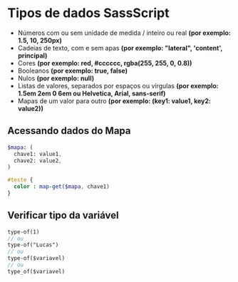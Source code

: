 # Tipos de dados SassScript

* Números com ou sem unidade de medida / inteiro ou real **(por exemplo: 1.5, 10, 250px)**
* Cadeias de texto, com e sem apas **(por exemplo: "lateral", 'content', principal)**
* Cores **(por exemplo: red, #cccccc, rgba(255, 255, 0, 0.8))**
* Booleanos **(por exemplo: true, false)**
* Nulos **(por exemplo: null)**
* Listas de valores, separados por espaços ou vírgulas **(por exemplo: 1.5em 2em 0 6em ou Helvetica, Arial, sans-serif)**
* Mapas de um valor para outro **(por exemplo: (key1: value1, key2: value2))**

## Acessando dados do Mapa

``` sass
$mapa: (
  chave1: value1,
  chave2: value2,
)

#teste {
  color : map-get($mapa, chave1)
}
```

## Verificar tipo da variável

``` sass
type-of(1)
// ou
type-of("Lucas")
// ou
type-of($variavel)
// ou
type_of($variavel)
```